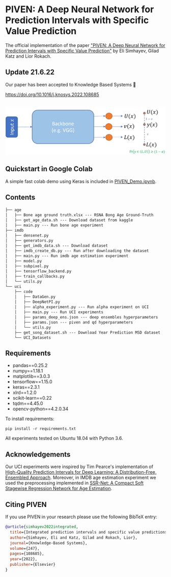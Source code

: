 # PIVEN: A Deep Neural Network for Prediction Intervals with Specific Value Prediction

The official implementation of the paper ["PIVEN: A Deep Neural Network for Prediction Intervals with Specific Value Prediction"](https://arxiv.org/abs/2006.05139)
by Eli Simhayev, Gilad Katz and Lior Rokach. 

## Update 21.6.22
Our paper has been accepted to Knowledge Based Systems 🙂 

https://doi.org/10.1016/j.knosys.2022.108685

&nbsp;
![The PIVEN schematic architecture](piven_architecture.jpg)

## Quickstart in Google Colab

A simple fast colab demo using Keras is included in [PIVEN_Demo.ipynb](https://colab.research.google.com/github/elisim/piven/blob/master/PIVEN_Demo.ipynb).

## Contents
```
├── age
│   ├── Bone age ground truth.xlsx --- RSNA Bong Age Ground-Truth
│   ├── get_age_data.sh --- Download dataset from kaggle
│   ├── main.py --- Run bone age experiment
├── imdb
│   ├── densenet.py
│   ├── generators.py
│   ├── get_imdb_data.sh --- Download dataset
│   ├── imdb_create_db.py --- Run after downloading the dataset
│   ├── main.py --- Run imdb age estimation experiment
│   ├── model.py
│   ├── subpixel.py
│   ├── tensorflow_backend.py
│   ├── train_callbacks.py
│   └── utils.py
└── uci
    ├── code
    │   ├── DataGen.py
    │   ├── DeepNetPI.py
    │   ├── alpha_experiment.py --- Run alpha experiment on UCI 
    │   ├── main.py --- Run UCI experiments
    │   ├── params_deep_ens.json --- deep ensembles hyperparameters
    │   ├── params.json --- piven and qd hyperparameters
    │   └── utils.py
    ├── get_song_dataset.sh --- Download Year Prediction MSD dataset
    └── UCI_Datasets
```

## Requirements
* pandas==0.25.2
* numpy==1.18.1
* matplotlib==3.0.3
* tensorflow==1.15.0
* keras==2.3.1
* xlrd==1.2.0
* scikit-learn==0.22
* tqdm==4.45.0
* opencv-python==4.2.0.34

To install requirements:

```setup
pip install -r requirements.txt
```

All experiments tested on Ubuntu 18.04 with Python 3.6.

## Acknowledgements

Our UCI experiments were inspired by Tim Pearce's implementation of [High-Quality Prediction Intervals for Deep Learning:
A Distribution-Free, Ensembled Approach](https://github.com/TeaPearce/Deep_Learning_Prediction_Intervals). Moreover, in 
IMDB age estimation experiment we used the preprocessing implemented in 
[SSR-Net: A Compact Soft Stagewise Regression Network for Age Estimation](https://github.com/shamangary/SSR-Net).

## Citing PIVEN
If you use PIVEN in your research please use the following BibTeX entry:

```BibTeX
@article{simhayev2022integrated,
  title={Integrated prediction intervals and specific value predictions for regression problems using neural networks},
  author={Simhayev, Eli and Katz, Gilad and Rokach, Lior},
  journal={Knowledge-Based Systems},
  volume={247},
  pages={108685},
  year={2022},
  publisher={Elsevier}
}
```








